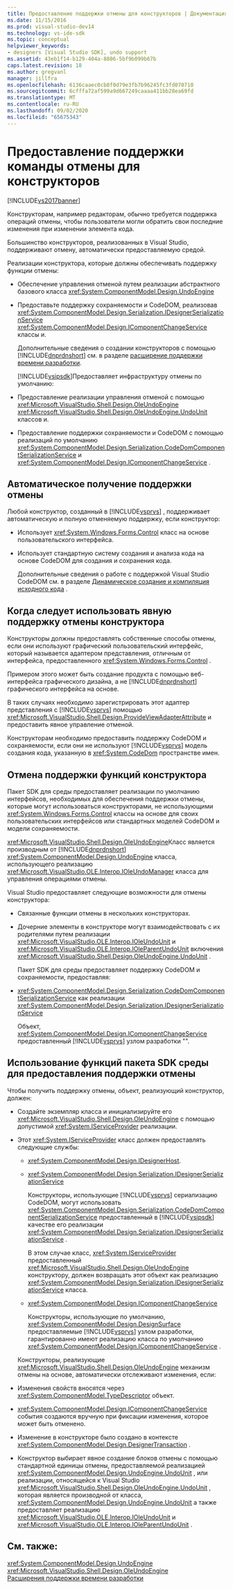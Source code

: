 ```yaml
---
title: Предоставление поддержки отмены для конструкторов | Документация Майкрософт
ms.date: 11/15/2016
ms.prod: visual-studio-dev14
ms.technology: vs-ide-sdk
ms.topic: conceptual
helpviewer_keywords:
- designers [Visual Studio SDK], undo support
ms.assetid: 43eb1f14-b129-404a-8806-5bf9b099b67b
caps.latest.revision: 18
ms.author: gregvanl
manager: jillfra
ms.openlocfilehash: 6136caaec0cb8f0d79e3fb7b96245fc3fd070710
ms.sourcegitcommit: 6cfffa72af599a9d667249caaaa411bb28ea69fd
ms.translationtype: MT
ms.contentlocale: ru-RU
ms.lasthandoff: 09/02/2020
ms.locfileid: "65675343"
---
```

# <a name="supplying-undo-support-to-designers"></a>Предоставление поддержки команды отмены для конструкторов
[!INCLUDE[vs2017banner](../includes/vs2017banner.md)]

Конструкторам, например редакторам, обычно требуется поддержка операций отмены, чтобы пользователи могли обратить свои последние изменения при изменении элемента кода.  
  
 Большинство конструкторов, реализованных в Visual Studio, поддерживают отмену, автоматически предоставляемую средой.  
  
 Реализации конструктора, которые должны обеспечивать поддержку функции отмены:  
  
- Обеспечение управления отменой путем реализации абстрактного базового класса <xref:System.ComponentModel.Design.UndoEngine>  
  
- Предоставьте поддержку сохраняемости и CodeDOM, реализовав <xref:System.ComponentModel.Design.Serialization.IDesignerSerializationService> <xref:System.ComponentModel.Design.IComponentChangeService> классы и.  
  
  Дополнительные сведения о создании конструкторов с помощью [!INCLUDE[dnprdnshort](../includes/dnprdnshort-md.md)] см. в разделе [расширение поддержки времени разработки](https://msdn.microsoft.com/library/d6ac8a6a-42fd-4bc8-bf33-b212811297e2).  
  
  [!INCLUDE[vsipsdk](../includes/vsipsdk-md.md)]Предоставляет инфраструктуру отмены по умолчанию:  
  
- Предоставление реализации управления отменой с помощью <xref:Microsoft.VisualStudio.Shell.Design.OleUndoEngine> <xref:Microsoft.VisualStudio.Shell.Design.OleUndoEngine.UndoUnit> классов и.  
  
- Предоставление поддержки сохраняемости и CodeDOM с помощью реализаций по умолчанию <xref:System.ComponentModel.Design.Serialization.CodeDomComponentSerializationService> и <xref:System.ComponentModel.Design.IComponentChangeService> .  
  
## <a name="obtaining-undo-support-automatically"></a>Автоматическое получение поддержки отмены  
 Любой конструктор, созданный в [!INCLUDE[vsprvs](../includes/vsprvs-md.md)] , поддерживает автоматическую и полную отменяемую поддержку, если конструктор:  
  
- Использует <xref:System.Windows.Forms.Control> класс на основе пользовательского интерфейса.  
  
- Использует стандартную систему создания и анализа кода на основе CodeDOM для создания и сохранения кода.  
  
     Дополнительные сведения о работе с поддержкой Visual Studio CodeDOM см. в разделе [Динамическое создание и компиляция исходного кода](https://msdn.microsoft.com/library/d077a3e8-bd81-4bdf-b6a3-323857ea30fb) .  
  
## <a name="when-to-use-explicit-designer-undo-support"></a>Когда следует использовать явную поддержку отмены конструктора  
 Конструкторы должны предоставлять собственные способы отмены, если они используют графический пользовательский интерфейс, который называется адаптером представления, отличным от интерфейса, предоставленного <xref:System.Windows.Forms.Control> .  
  
 Примером этого может быть создание продукта с помощью веб-интерфейса графического дизайна, а не [!INCLUDE[dnprdnshort](../includes/dnprdnshort-md.md)] графического интерфейса на основе.  
  
 В таких случаях необходимо зарегистрировать этот адаптер представления с [!INCLUDE[vsprvs](../includes/vsprvs-md.md)] помощью <xref:Microsoft.VisualStudio.Shell.Design.ProvideViewAdapterAttribute> и предоставить явное управление отменой.  
  
 Конструкторам необходимо предоставить поддержку CodeDOM и сохраняемости, если они не используют [!INCLUDE[vsprvs](../includes/vsprvs-md.md)] модель создания кода, указанную в <xref:System.CodeDom> пространстве имен.  
  
## <a name="undo-support-features-of-the-designer"></a>Отмена поддержки функций конструктора  
 Пакет SDK для среды предоставляет реализации по умолчанию интерфейсов, необходимых для обеспечения поддержки отмены, которые могут использоваться конструкторами, не использующими <xref:System.Windows.Forms.Control> классы на основе для своих пользовательских интерфейсов или стандартных моделей CodeDOM и модели сохраняемости.  
  
 <xref:Microsoft.VisualStudio.Shell.Design.OleUndoEngine>Класс является производным от [!INCLUDE[dnprdnshort](../includes/dnprdnshort-md.md)] <xref:System.ComponentModel.Design.UndoEngine> класса, использующего реализацию <xref:Microsoft.VisualStudio.OLE.Interop.IOleUndoManager> класса для управления операциями отмены.  
  
 Visual Studio предоставляет следующие возможности для отмены конструктора:  
  
- Связанные функции отмены в нескольких конструкторах.  
  
- Дочерние элементы в конструкторе могут взаимодействовать с их родителями путем реализации <xref:Microsoft.VisualStudio.OLE.Interop.IOleUndoUnit> и <xref:Microsoft.VisualStudio.OLE.Interop.IOleParentUndoUnit> включения <xref:Microsoft.VisualStudio.Shell.Design.OleUndoEngine.UndoUnit> .  
  
  Пакет SDK для среды предоставляет поддержку CodeDOM и сохраняемости, предоставляя:  
  
- <xref:System.ComponentModel.Design.Serialization.CodeDomComponentSerializationService> как реализации <xref:System.ComponentModel.Design.Serialization.IDesignerSerializationService>  
  
  Объект, <xref:System.ComponentModel.Design.IComponentChangeService> предоставленный [!INCLUDE[vsprvs](../includes/vsprvs-md.md)] узлом разработки "".  
  
## <a name="using-the-environment-sdk-features-to-supply-undo-support"></a>Использование функций пакета SDK среды для предоставления поддержки отмены  
 Чтобы получить поддержку отмены, объект, реализующий конструктор, должен:  
  
- Создайте экземпляр класса и инициализируйте его <xref:Microsoft.VisualStudio.Shell.Design.OleUndoEngine> с помощью допустимой <xref:System.IServiceProvider> реализации.  
  
- Этот <xref:System.IServiceProvider> класс должен предоставлять следующие службы:  
  
  - <xref:System.ComponentModel.Design.IDesignerHost>.  
  
  - <xref:System.ComponentModel.Design.Serialization.IDesignerSerializationService>  
  
       Конструкторы, использующие [!INCLUDE[vsprvs](../includes/vsprvs-md.md)] сериализацию CodeDOM, могут использовать <xref:System.ComponentModel.Design.Serialization.CodeDomComponentSerializationService> предоставленный в [!INCLUDE[vsipsdk](../includes/vsipsdk-md.md)] качестве его реализации <xref:System.ComponentModel.Design.Serialization.IDesignerSerializationService> .  
  
       В этом случае класс, <xref:System.IServiceProvider> предоставленный <xref:Microsoft.VisualStudio.Shell.Design.OleUndoEngine> конструктору, должен возвращать этот объект как реализацию <xref:System.ComponentModel.Design.Serialization.IDesignerSerializationService> класса.  
  
  - <xref:System.ComponentModel.Design.IComponentChangeService>  
  
       Конструкторы, использующие по умолчанию, <xref:System.ComponentModel.Design.DesignSurface> предоставляемые [!INCLUDE[vsprvs](../includes/vsprvs-md.md)] узлом разработки, гарантированно имеют реализацию класса по умолчанию <xref:System.ComponentModel.Design.IComponentChangeService> .  
  
  Конструкторы, реализующие <xref:Microsoft.VisualStudio.Shell.Design.OleUndoEngine> механизм отмены на основе, автоматически отслеживают изменения, если:  
  
- Изменения свойств вносятся через <xref:System.ComponentModel.TypeDescriptor> объект.  
  
- <xref:System.ComponentModel.Design.IComponentChangeService> события создаются вручную при фиксации изменения, которое может быть отменено.  
  
- Изменение в конструкторе было создано в контексте <xref:System.ComponentModel.Design.DesignerTransaction> .  
  
- Конструктор выбирает явное создание блоков отмены с помощью стандартной единицы отмены, предоставляемой реализацией <xref:System.ComponentModel.Design.UndoEngine.UndoUnit> , или реализации, относящейся к Visual Studio <xref:Microsoft.VisualStudio.Shell.Design.OleUndoEngine.UndoUnit> , которая является производной от класса, <xref:System.ComponentModel.Design.UndoEngine.UndoUnit> а также предоставляет реализацию <xref:Microsoft.VisualStudio.OLE.Interop.IOleUndoUnit> и <xref:Microsoft.VisualStudio.OLE.Interop.IOleParentUndoUnit> .  
  
## <a name="see-also"></a>См. также:  
 <xref:System.ComponentModel.Design.UndoEngine>   
 <xref:Microsoft.VisualStudio.Shell.Design.OleUndoEngine>   
 [Расширения поддержки времени разработки](https://msdn.microsoft.com/library/d6ac8a6a-42fd-4bc8-bf33-b212811297e2)
